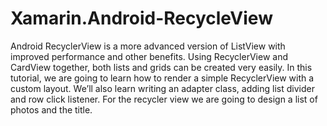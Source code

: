 # Xamarin.Android-RecycleView
Android RecyclerView is a more advanced version of ListView with improved performance and other benefits. Using RecyclerView and CardView together, both lists and grids can be created very easily. In this tutorial, we are going to learn how to render a simple RecyclerView with a custom layout. We’ll also learn writing an adapter class, adding list divider and row click listener. For the recycler view we are going to design a list of photos and the title.
